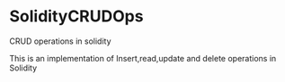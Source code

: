 # SolidityCRUDOps
CRUD operations in solidity

This is an implementation of Insert,read,update and delete operations in Solidity
